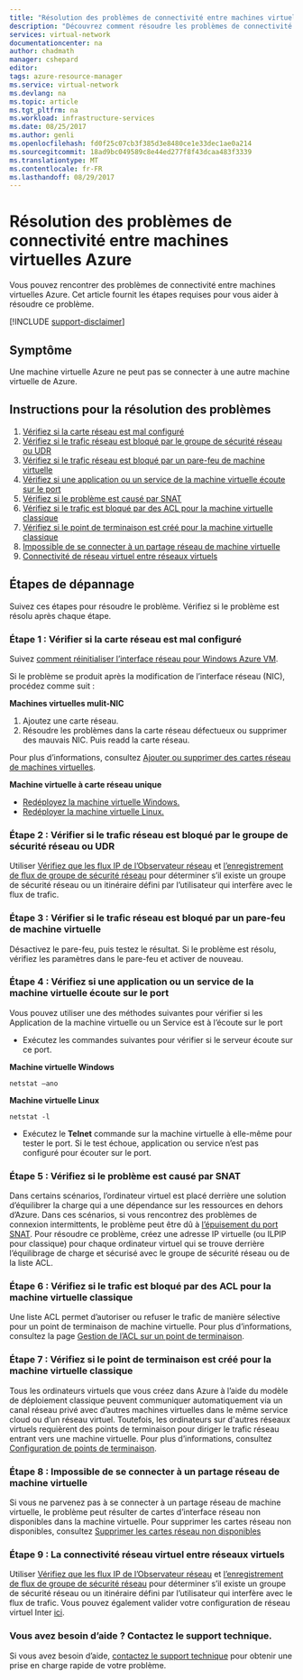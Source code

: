 ```yaml
---
title: "Résolution des problèmes de connectivité entre machines virtuelles Azure | Microsoft Docs"
description: "Découvrez comment résoudre les problèmes de connectivité entre machines virtuelles Azure."
services: virtual-network
documentationcenter: na
author: chadmath
manager: cshepard
editor: 
tags: azure-resource-manager
ms.service: virtual-network
ms.devlang: na
ms.topic: article
ms.tgt_pltfrm: na
ms.workload: infrastructure-services
ms.date: 08/25/2017
ms.author: genli
ms.openlocfilehash: fd0f25c07cb3f385d3e8480ce1e33dec1ae0a214
ms.sourcegitcommit: 18ad9bc049589c8e44ed277f8f43dcaa483f3339
ms.translationtype: MT
ms.contentlocale: fr-FR
ms.lasthandoff: 08/29/2017
---
```

# <a name="troubleshooting-connectivity-problems-between-azure-vms"></a>Résolution des problèmes de connectivité entre machines virtuelles Azure

Vous pouvez rencontrer des problèmes de connectivité entre machines virtuelles Azure. Cet article fournit les étapes requises pour vous aider à résoudre ce problème. 

[!INCLUDE [support-disclaimer](../../includes/support-disclaimer.md)]

## <a name="symptom"></a>Symptôme

Une machine virtuelle Azure ne peut pas se connecter à une autre machine virtuelle de Azure.

## <a name="troubleshooting-guidance"></a>Instructions pour la résolution des problèmes 

1. [Vérifiez si la carte réseau est mal configuré](#step-1-check-if-nic-is-misconfigured)
2. [Vérifiez si le trafic réseau est bloqué par le groupe de sécurité réseau ou UDR](#step-2-check-if-network-traffic-is-blocked-by-nsg-or-udr)
3. [Vérifiez si le trafic réseau est bloqué par un pare-feu de machine virtuelle](#step-3-check-if-network-traffic-is-blocked-by-vm-firewall)
4. [Vérifiez si une application ou un service de la machine virtuelle écoute sur le port](#step-4-check-whether-vm-app-or-service-is-listening-on-the-port)
5. [Vérifiez si le problème est causé par SNAT](#step-5-check-whether-the-problem-is-caused-by-snat)
6. [Vérifiez si le trafic est bloqué par des ACL pour la machine virtuelle classique](#step-6-check-whether-traffic-is-blocked-by-acls-for-the-classic-vm)
7. [Vérifiez si le point de terminaison est créé pour la machine virtuelle classique](#step-7-check-whether-the-endpoint-is-created-for-the-classic-vm)
8. [Impossible de se connecter à un partage réseau de machine virtuelle](#step-8-unable-to-connect-to-a-vm-network-share)
9. [Connectivité de réseau virtuel entre réseaux virtuels](#step-9-inter-vnet-connectivity)

## <a name="troubleshooting-steps"></a>Étapes de dépannage

Suivez ces étapes pour résoudre le problème. Vérifiez si le problème est résolu après chaque étape. 

### <a name="step-1-check-if-nic-is-misconfigured"></a>Étape 1 : Vérifier si la carte réseau est mal configuré

Suivez [comment réinitialiser l’interface réseau pour Windows Azure VM](../virtual-machines/windows/reset-network-interface.md). 

Si le problème se produit après la modification de l’interface réseau (NIC), procédez comme suit :

**Machines virtuelles mulit-NIC**

1. Ajoutez une carte réseau.
2. Résoudre les problèmes dans la carte réseau défectueux ou supprimer des mauvais NIC.  Puis readd la carte réseau.

Pour plus d’informations, consultez [Ajouter ou supprimer des cartes réseau de machines virtuelles](virtual-network-network-interface-vm.md).

**Machine virtuelle à carte réseau unique** 

- [Redéployez la machine virtuelle Windows.](../virtual-machines/windows/redeploy-to-new-node.md)
- [Redéployer la machine virtuelle Linux.](../virtual-machines/linux/redeploy-to-new-node.md)

### <a name="step-2-check-if-network-traffic-is-blocked-by-nsg-or-udr"></a>Étape 2 : Vérifier si le trafic réseau est bloqué par le groupe de sécurité réseau ou UDR

Utiliser [Vérifiez que les flux IP de l’Observateur réseau](../network-watcher/network-watcher-ip-flow-verify-overview.md) et [l’enregistrement de flux de groupe de sécurité réseau](../network-watcher/network-watcher-nsg-flow-logging-overview.md) pour déterminer s’il existe un groupe de sécurité réseau ou un itinéraire défini par l’utilisateur qui interfère avec le flux de trafic.

### <a name="step-3-check-if-network-traffic-is-blocked-by-vm-firewall"></a>Étape 3 : Vérifier si le trafic réseau est bloqué par un pare-feu de machine virtuelle

Désactivez le pare-feu, puis testez le résultat. Si le problème est résolu, vérifiez les paramètres dans le pare-feu et activer de nouveau.

### <a name="step-4-check-whether-vm-app-or-service-is-listening-on-the-port"></a>Étape 4 : Vérifiez si une application ou un service de la machine virtuelle écoute sur le port

Vous pouvez utiliser une des méthodes suivantes pour vérifier si les Application de la machine virtuelle ou un Service est à l’écoute sur le port

- Exécutez les commandes suivantes pour vérifier si le serveur écoute sur ce port.

**Machine virtuelle Windows**

    netstat –ano

**Machine virtuelle Linux**

    netstat -l

- Exécutez le **Telnet** commande sur la machine virtuelle à elle-même pour tester le port. Si le test échoue, application ou service n’est pas configuré pour écouter sur le port.

### <a name="step-5-check-whether-the-problem-is-caused-by-snat"></a>Étape 5 : Vérifiez si le problème est causé par SNAT

Dans certains scénarios, l’ordinateur virtuel est placé derrière une solution d’équilibrer la charge qui a une dépendance sur les ressources en dehors d’Azure. Dans ces scénarios, si vous rencontrez des problèmes de connexion intermittents, le problème peut être dû à [l’épuisement du port SNAT](../load-balancer/load-balancer-outbound-connections.md). Pour résoudre ce problème, créez une adresse IP virtuelle (ou ILPIP pour classique) pour chaque ordinateur virtuel qui se trouve derrière l’équilibrage de charge et sécurisé avec le groupe de sécurité réseau ou de la liste ACL. 

### <a name="step-6-check-whether-traffic-is-blocked-by-acls-for-the-classic-vm"></a>Étape 6 : Vérifiez si le trafic est bloqué par des ACL pour la machine virtuelle classique

Une liste ACL permet d’autoriser ou refuser le trafic de manière sélective pour un point de terminaison de machine virtuelle. Pour plus d’informations, consultez la page [Gestion de l’ACL sur un point de terminaison](../virtual-machines/windows/classic/setup-endpoints.md#manage-the-acl-on-an-endpoint).

### <a name="step-7-check-whether-the-endpoint-is-created-for-the-classic-vm"></a>Étape 7 : Vérifiez si le point de terminaison est créé pour la machine virtuelle classique

Tous les ordinateurs virtuels que vous créez dans Azure à l’aide du modèle de déploiement classique peuvent communiquer automatiquement via un canal réseau privé avec d’autres machines virtuelles dans le même service cloud ou d’un réseau virtuel. Toutefois, les ordinateurs sur d'autres réseaux virtuels requièrent des points de terminaison pour diriger le trafic réseau entrant vers une machine virtuelle. Pour plus d’informations, consultez [Configuration de points de terminaison](../virtual-machines/windows/classic/setup-endpoints.md).

### <a name="step-8-unable-to-connect-to-a-vm-network-share"></a>Étape 8 : Impossible de se connecter à un partage réseau de machine virtuelle

Si vous ne parvenez pas à se connecter à un partage réseau de machine virtuelle, le problème peut résulter de cartes d’interface réseau non disponibles dans la machine virtuelle. Pour supprimer les cartes réseau non disponibles, consultez [Supprimer les cartes réseau non disponibles](../virtual-machines/windows/reset-network-interface.md#delete-the-unavailable-nics)

### <a name="step-9-inter-vnet-connectivity"></a>Étape 9 : La connectivité réseau virtuel entre réseaux virtuels

Utiliser [Vérifiez que les flux IP de l’Observateur réseau](../network-watcher/network-watcher-ip-flow-verify-overview.md) et [l’enregistrement de flux de groupe de sécurité réseau](../network-watcher/network-watcher-nsg-flow-logging-overview.md) pour déterminer s’il existe un groupe de sécurité réseau ou un itinéraire défini par l’utilisateur qui interfère avec le flux de trafic. Vous pouvez également valider votre configuration de réseau virtuel Inter [ici](https://support.microsoft.com/en-us/help/4032151/configuring-and-validating-vnet-or-vpn-connections).

### <a name="need-help-contact-support"></a>Vous avez besoin d’aide ? Contactez le support technique.
Si vous avez besoin d’aide, [contactez le support technique](https://portal.azure.com/?#blade/Microsoft_Azure_Support/HelpAndSupportBlade) pour obtenir une prise en charge rapide de votre problème.